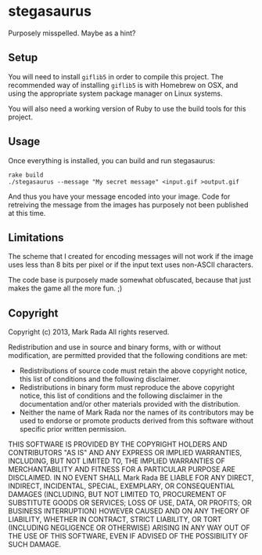 # stegasaurus

Purposely misspelled. Maybe as a hint?


## Setup

You will need to install `giflib5` in order to compile this project.
The recommended way of installing `giflib5` is with Homebrew on OSX,
and using the appropriate system package manager on Linux systems.

You will also need a working version of Ruby to use the build tools
for this project.


## Usage

Once everything is installed, you can build and run stegasaurus:

    rake build
    ./stegasaurus --message "My secret message" <input.gif >output.gif

And thus you have your message encoded into your image. Code for
retreiving the message from the images has purposely not been
published at this time.


## Limitations

The scheme that I created for encoding messages will not work if the
image uses less than 8 bits per pixel or if the input text uses
non-ASCII characters.

The code base is purposely made somewhat obfuscated, because that just
makes the game all the more fun. ;)


## Copyright

Copyright (c) 2013, Mark Rada
All rights reserved.

Redistribution and use in source and binary forms, with or without
modification, are permitted provided that the following conditions are met:

* Redistributions of source code must retain the above copyright
  notice, this list of conditions and the following disclaimer.
* Redistributions in binary form must reproduce the above copyright
  notice, this list of conditions and the following disclaimer in the
  documentation and/or other materials provided with the distribution.
* Neither the name of Mark Rada nor the names of its
  contributors may be used to endorse or promote products derived
  from this software without specific prior written permission.

THIS SOFTWARE IS PROVIDED BY THE COPYRIGHT HOLDERS AND CONTRIBUTORS "AS IS" AND
ANY EXPRESS OR IMPLIED WARRANTIES, INCLUDING, BUT NOT LIMITED TO, THE IMPLIED
WARRANTIES OF MERCHANTABILITY AND FITNESS FOR A PARTICULAR PURPOSE ARE
DISCLAIMED. IN NO EVENT SHALL Mark Rada BE LIABLE FOR ANY
DIRECT, INDIRECT, INCIDENTAL, SPECIAL, EXEMPLARY, OR CONSEQUENTIAL
DAMAGES (INCLUDING, BUT NOT LIMITED TO, PROCUREMENT OF SUBSTITUTE
GOODS OR SERVICES; LOSS OF USE, DATA, OR PROFITS; OR BUSINESS
INTERRUPTION) HOWEVER CAUSED AND ON ANY THEORY OF LIABILITY, WHETHER
IN CONTRACT, STRICT LIABILITY, OR TORT (INCLUDING NEGLIGENCE OR
OTHERWISE) ARISING IN ANY WAY OUT OF THE USE OF THIS SOFTWARE, EVEN IF
ADVISED OF THE POSSIBILITY OF SUCH DAMAGE.
